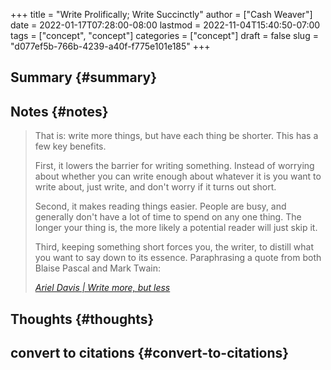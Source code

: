 +++
title = "Write Prolifically; Write Succinctly"
author = ["Cash Weaver"]
date = 2022-01-17T07:28:00-08:00
lastmod = 2022-11-04T15:40:50-07:00
tags = ["concept", "concept"]
categories = ["concept"]
draft = false
slug = "d077ef5b-766b-4239-a40f-f775e101e185"
+++

## Summary {#summary}


## Notes {#notes}

> That is: write more things, but have each thing be shorter. This has a few key benefits.
>
> First, it lowers the barrier for writing something. Instead of worrying about whether you can write enough about whatever it is you want to write about, just write, and don't worry if it turns out short.
>
> Second, it makes reading things easier. People are busy, and generally don't have a lot of time to spend on any one thing. The longer your thing is, the more likely a potential reader will just skip it.
>
> Third, keeping something short forces you, the writer, to distill what you want to say down to its essence. Paraphrasing a quote from both Blaise Pascal and Mark Twain:
>
> _[Ariel Davis | Write more, but less](https://azdavis.net/posts/write-more-but-less/)_


## Thoughts {#thoughts}


## convert to citations {#convert-to-citations}
